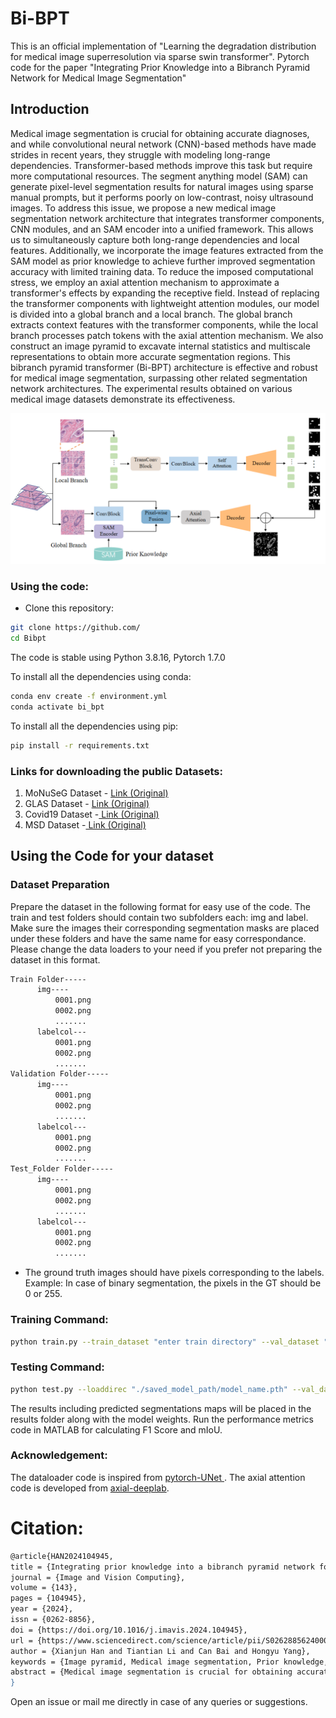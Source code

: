 # Bi-BPT

This is an official implementation of "Learning the degradation distribution for medical image superresolution via sparse swin transformer".
Pytorch code for the paper "Integrating Prior Knowledge into a Bibranch Pyramid Network for Medical Image Segmentation"

## Introduction

Medical image segmentation is crucial for obtaining accurate diagnoses, 
and while convolutional neural network (CNN)-based methods have made strides in recent years, 
they struggle with modeling long-range dependencies. Transformer-based methods improve this task but require more computational resources. 
The segment anything model (SAM) can generate pixel-level segmentation results for natural images using sparse manual prompts, 
but it performs poorly on low-contrast, noisy ultrasound images. To address this issue, we propose a new medical image segmentation network architecture that 
integrates transformer components, CNN modules, and an SAM encoder into a unified framework. This allows us to simultaneously capture both long-range dependencies 
and local features. Additionally, we incorporate the image features extracted from the SAM model as prior knowledge to achieve further improved segmentation accuracy 
with limited training data. To reduce the imposed computational stress, we employ an axial attention mechanism to approximate a transformer's effects by expanding the 
receptive field. Instead of replacing the transformer components with lightweight attention modules, our model is divided into a global branch and a local branch. 
The global branch extracts context features with the transformer components, while the local branch processes patch tokens with the axial attention mechanism. 
We also construct an image pyramid to excavate internal statistics and multiscale representations to obtain more accurate segmentation regions. 
This bibranch pyramid transformer (Bi-BPT) architecture is effective and robust for medical image segmentation, surpassing other related segmentation network architectures. The experimental results obtained on various medical image datasets demonstrate its effectiveness.
<p align="center">
  <img src="img/model2.png" width="800"/>
</p>

### Using the code:

- Clone this repository:
```bash
git clone https://github.com/
cd Bibpt
```

The code is stable using Python 3.8.16, Pytorch 1.7.0

To install all the dependencies using conda:

```bash
conda env create -f environment.yml
conda activate bi_bpt
```

To install all the dependencies using pip:

```bash
pip install -r requirements.txt
```

### Links for downloading the public Datasets:

1) MoNuSeG Dataset - <a href="https://monuseg.grand-challenge.org/Data/"> Link (Original)</a> 
2) GLAS Dataset - <a href="https://warwick.ac.uk/fac/sci/dcs/research/tia/glascontest/"> Link (Original) </a> 
3) Covid19 Dataset -<a href="https://www.sciencedirect.com/science/article/pii/S001048252100113X"> Link (Original) </a>
4) MSD Dataset -<a href="https://www.nature.com/articles/s41467-022-30695-9"> Link (Original) </a>


## Using the Code for your dataset

### Dataset Preparation

Prepare the dataset in the following format for easy use of the code. The train and test folders should contain two subfolders each: img and label. Make sure the images their corresponding segmentation masks are placed under these folders and have the same name for easy correspondance. Please change the data loaders to your need if you prefer not preparing the dataset in this format.



```bash
Train Folder-----
      img----
          0001.png
          0002.png
          .......
      labelcol---
          0001.png
          0002.png
          .......
Validation Folder-----
      img----
          0001.png
          0002.png
          .......
      labelcol---
          0001.png
          0002.png
          .......
Test_Folder Folder-----
      img----
          0001.png
          0002.png
          .......
      labelcol---
          0001.png
          0002.png
          .......

```

- The ground truth images should have pixels corresponding to the labels. Example: In case of binary segmentation, the pixels in the GT should be 0 or 255.

### Training Command:

```bash 
python train.py --train_dataset "enter train directory" --val_dataset "enter validation directory" --direc 'path for results to be saved' --batch_size 4 --epoch 400 --save_freq 10 --learning_rate 0.001
```

### Testing Command:

```bash 
python test.py --loaddirec "./saved_model_path/model_name.pth" --val_dataset "test dataset directory" --direc 'path for results to be saved' --batch_size 1 
```

The results including predicted segmentations maps will be placed in the results folder along with the model weights. Run the performance metrics code in MATLAB for calculating F1 Score and mIoU. 


### Acknowledgement:

The dataloader code is inspired from <a href="https://github.com/jeya-maria-jose/Medical-Transformer?tab=readme-ov-file"> pytorch-UNet </a>. The axial attention code is developed from <a href="https://github.com/csrhddlam/axial-deeplab">axial-deeplab</a>. 

# Citation:

```bash
@article{HAN2024104945,
title = {Integrating prior knowledge into a bibranch pyramid network for medical image segmentation},
journal = {Image and Vision Computing},
volume = {143},
pages = {104945},
year = {2024},
issn = {0262-8856},
doi = {https://doi.org/10.1016/j.imavis.2024.104945},
url = {https://www.sciencedirect.com/science/article/pii/S0262885624000489},
author = {Xianjun Han and Tiantian Li and Can Bai and Hongyu Yang},
keywords = {Image pyramid, Medical image segmentation, Prior knowledge, Medical image processing},
abstract = {Medical image segmentation is crucial for obtaining accurate diagnoses, and while convolutional neural network (CNN)-based methods have made strides in recent years, they struggle with modeling long-range dependencies. Transformer-based methods improve this task but require more computational resources. The segment anything model (SAM) can generate pixel-level segmentation results for natural images using sparse manual prompts, but it performs poorly on low-contrast, noisy ultrasound images. To address this issue, we propose a new medical image segmentation network architecture that integrates transformer components, CNN modules, and an SAM encoder into a unified framework. This allows us to simultaneously capture both long-range dependencies and local features. Additionally, we incorporate the image features extracted from the SAM model as prior knowledge to achieve further improved segmentation accuracy with limited training data. To reduce the imposed computational stress, we employ an axial attention mechanism to approximate a transformer's effects by expanding the receptive field. Instead of replacing the transformer components with lightweight attention modules, our model is divided into a global branch and a local branch. The global branch extracts context features with the transformer components, while the local branch processes patch tokens with the axial attention mechanism. We also construct an image pyramid to excavate internal statistics and multiscale representations to obtain more accurate segmentation regions. This bibranch pyramid transformer (Bi-BPT) architecture is effective and robust for medical image segmentation, surpassing other related segmentation network architectures. The experimental results obtained on various medical image datasets demonstrate its effectiveness.}
}
```

Open an issue or mail me directly in case of any queries or suggestions. 
